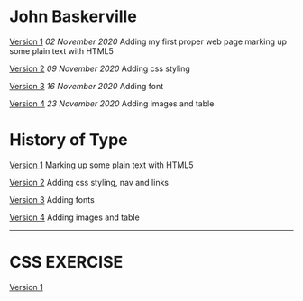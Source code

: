 John Baskerville
================
[Version 1](https://caragreene.github.io/john-baskerville/john_baskerville.html)
*02 November 2020*
Adding my first proper web page marking up some plain text with HTML5

[Version 2](https://caragreene.github.io/john-baskerville/john_baskerville-version2.html)
*09 November 2020*
Adding css styling

[Version 3](https://caragreene.github.io/john-baskerville/john_baskerville_version_three.html)
*16 November 2020*
Adding font

[Version 4](https://caragreene.github.io/john-baskerville/john_baskerville_version_4.html)
*23 November 2020*
Adding images and table


History of Type
===============
[Version 1](https://caragreene.github.io/john-baskerville/john_baskerville/history--one.html)
Marking up some plain text with HTML5

[Version 2](https://caragreene.github.io/john-baskerville/john_baskerville/history-two.html)
Adding css styling, nav and links

[Version 3](https://caragreene.github.io/john-baskerville/john_baskerville/history-three.html)
Adding fonts

[Version 4](https://caragreene.github.io/john-baskerville/john_baskerville/history-four.html)
Adding images and table

-----------
CSS EXERCISE
=============
[Version 1](https://caragreene.github.io/john-baskerville/version1-font.html)
